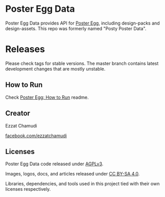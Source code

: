 # Poster Egg Data

Poster Egg Data provides API for [Poster Egg](https://github.com/ezhmd/poster-egg), including design-packs and design-assets. This repo was formerly named "Posty Poster Data".

# Releases

Please check tags for stable versions. The master branch contains latest development changes that are mostly unstable.

## How to Run

Check [Poster Egg: How to Run](https://github.com/ezhmd/poster-egg#how-to-run) readme.

## Creator

Ezzat Chamudi

[facebook.com/ezzatchamudi](https://facebook.com/ezzatchamudi)

## Licenses

Poster Egg Data code released under [AGPLv3](http://www.gnu.org/licenses/agpl-3.0.html). 

Images, logos, docs, and articles released under [CC BY-SA 4.0](https://creativecommons.org/licenses/by-sa/4.0/). 

Libraries, dependencies, and tools used in this project tied with their own licenses respectively.